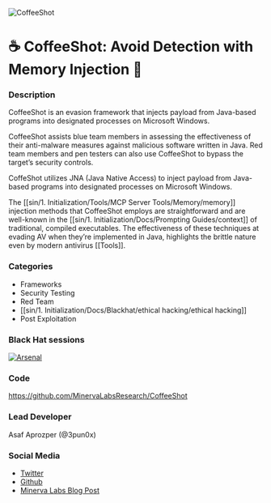 ![CoffeeShot](https://i.imgur.com/zH0Yvis.png)

# :coffee: CoffeeShot: Avoid Detection with Memory Injection :syringe:

### Description

CoffeeShot is an evasion framework that injects payload from Java-based programs into designated processes on Microsoft Windows.

CoffeeShot assists blue team members in assessing the effectiveness of their anti-malware measures against malicious software written in Java. Red team members and pen testers can also use CoffeeShot to bypass the target’s security controls. 

CoffeShot utilizes JNA (Java Native Access) to inject payload from Java-based programs into designated processes on Microsoft Windows.

The [[sin/1. Initialization/Tools/MCP Server Tools/Memory/memory]] injection methods that CoffeeShot employs are straightforward and are well-known in the [[sin/1. Initialization/Docs/Prompting Guides/context]] of traditional, compiled executables. The effectiveness of these techniques at evading AV when they’re implemented in Java, highlights the brittle nature even by modern antivirus [[Tools]].

### Categories
* Frameworks
* Security Testing
* Red Team
* [[sin/1. Initialization/Docs/Blackhat/ethical hacking/ethical hacking]]
* Post Exploitation

### Black Hat sessions
[![Arsenal](https://github.com/toolswatch/badges/blob/master/arsenal/usa/2018.svg)](https://www.toolswatch.org/2018/05/black-hat-arsenal-usa-2018-the-w0w-lineup/)

### Code
https://github.com/MinervaLabsResearch/CoffeeShot

### Lead Developer
Asaf Aprozper (@3pun0x)

### Social Media
* [Twitter](https://twitter.com/3pun0x)
* [Github](https://github.com/3pun0x)
* [Minerva Labs Blog Post](https://blog.minerva-labs.com/coffeeshot-avoid-detection-with-memory-injection)
